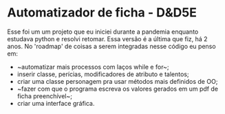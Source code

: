 # Automatizador de ficha - D&D5E
Esse foi um um projeto que eu iniciei durante a pandemia enquanto estudava python e resolvi retomar. Essa versão é a última que fiz, há 2 anos. 
No 'roadmap' de coisas a serem integradas nesse código eu penso em:
- ~automatizar mais processos com laços while e for~;
- inserir classe, perícias, modificadores de atributo e talentos;
- criar uma classe personagem pra usar métodos mais definidos de OO;
- ~fazer com que o programa escreva os valores gerados em um pdf de ficha preenchível~;
- criar uma interface gráfica.
